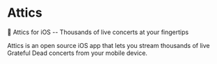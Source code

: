 # Attics
🎵 Attics for iOS -- Thousands of live concerts at your fingertips

Attics is an open source iOS app that lets you stream thousands of live Grateful Dead concerts from your mobile device.

